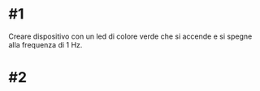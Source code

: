 # #1

Creare dispositivo con un led di colore verde che si accende e si spegne alla frequenza di 1 Hz.

# #2


